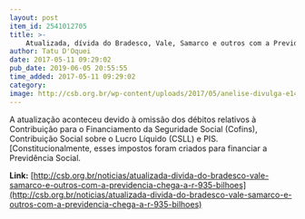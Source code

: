```yaml
---
layout: post
item_id: 2541012705
title: >-
    Atualizada, dívida do Bradesco, Vale, Samarco e outros com a Previdência chega a R$ 935 bilhões
author: Tatu D'Oquei
date: 2017-05-11 09:29:02
pub_date: 2019-06-05 20:55:55
time_added: 2017-05-11 09:29:02
category: 
image: http://csb.org.br/wp-content/uploads/2017/05/anelise-divulga-e1494505685138.jpg
---
```


A atualização aconteceu devido à omissão dos débitos relativos à Contribuição para o Financiamento da Seguridade Social (Cofins), Contribuição Social sobre o Lucro Líquido (CSLL) e PIS. [Constitucionalmente, esses impostos foram criados para financiar a Previdência Social.

**Link:** [http://csb.org.br/noticias/atualizada-divida-do-bradesco-vale-samarco-e-outros-com-a-previdencia-chega-a-r-935-bilhoes](http://csb.org.br/noticias/atualizada-divida-do-bradesco-vale-samarco-e-outros-com-a-previdencia-chega-a-r-935-bilhoes)

